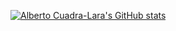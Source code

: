 [![Alberto Cuadra-Lara's GitHub stats](https://github-readme-stats.vercel.app/api?username=AlbertoCuadra&show_icons=true&theme=gruvbox&include_all_commits=true&hide_title=true&hide=contribs)](https://acuadralara.com/)
